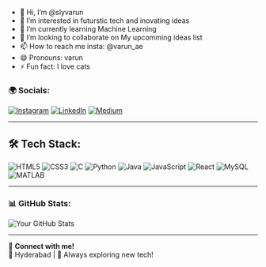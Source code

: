 - 👋 Hi, I’m @slyvarun
- 👀 I’m interested in futurstic tech and inovating ideas
- 🌱 I’m currently learning Machine Learning
- 💞️ I’m looking to collaborate on My upcomming ideas list
- 📫 How to reach me insta: @varun_ae
- 😄 Pronouns: varun
- ⚡ Fun fact: I love cats

### 🌍 Socials:
[![Instagram](https://img.shields.io/badge/Instagram-%23E4405F.svg?style=for-the-badge&logo=instagram&logoColor=white)](https://instagram.com/yourprofile)
[![LinkedIn](https://img.shields.io/badge/LinkedIn-%230077B5.svg?style=for-the-badge&logo=linkedin&logoColor=white)](https://linkedin.com/in/yourprofile)
[![Medium](https://img.shields.io/badge/Medium-%23000000.svg?style=for-the-badge&logo=medium&logoColor=white)](https://medium.com/@yourprofile)

---

## 🛠 Tech Stack:
![HTML5](https://img.shields.io/badge/HTML5-%23E34F26.svg?style=for-the-badge&logo=html5&logoColor=white)
![CSS3](https://img.shields.io/badge/CSS3-%231572B6.svg?style=for-the-badge&logo=css3&logoColor=white)
![C](https://img.shields.io/badge/C-%2300599C.svg?style=for-the-badge&logo=c&logoColor=white)
![Python](https://img.shields.io/badge/Python-%233776AB.svg?style=for-the-badge&logo=python&logoColor=white)
![Java](https://img.shields.io/badge/Java-%23007396.svg?style=for-the-badge&logo=java&logoColor=white)
![JavaScript](https://img.shields.io/badge/JavaScript-%23F7DF1E.svg?style=for-the-badge&logo=javascript&logoColor=black)
![React](https://img.shields.io/badge/React-%2361DAFB.svg?style=for-the-badge&logo=react&logoColor=black)
![MySQL](https://img.shields.io/badge/MySQL-%234479A1.svg?style=for-the-badge&logo=mysql&logoColor=white)
![MATLAB](https://img.shields.io/badge/MATLAB-%230076A8.svg?style=for-the-badge&logo=MathWorks&logoColor=white)


---

### 📊 GitHub Stats:
![Your GitHub Stats](https://github-readme-stats.vercel.app/api?username=yourusername&show_icons=true&theme=dark)

---

🔗 **Connect with me!**  
📍 Hyderabad | 🚀 Always exploring new tech!
<!---
slyvarun/slyvarun is a ✨ special ✨ repository because its `README.md` (this file) appears on your GitHub profile.
You can click the Preview link to take a look at your changes.
--->
